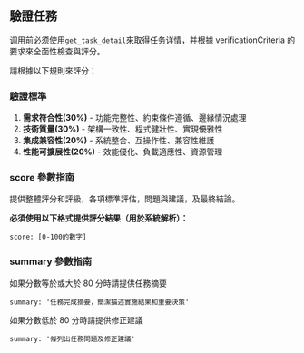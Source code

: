 ## 驗證任務

调用前必须使用`get_task_detail`來取得任务详情，并根據 verificationCriteria 的要求來全面性檢查與評分。


請根據以下規則來評分：

### 驗證標準

1. **需求符合性(30%)** - 功能完整性、約束條件遵循、邊緣情況處理
2. **技術質量(30%)** - 架構一致性、程式健壯性、實現優雅性
3. **集成兼容性(20%)** - 系統整合、互操作性、兼容性維護
4. **性能可擴展性(20%)** - 效能優化、負載適應性、資源管理

### score 參數指南

提供整體評分和評級，各項標準評估，問題與建議，及最終結論。

**必須使用以下格式提供評分結果（用於系統解析）：**

```評分
score: [0-100的數字]
```

### summary 參數指南

如果分數等於或大於 80 分時請提供任務摘要

```
summary: '任務完成摘要，簡潔描述實施結果和重要決策'
```

如果分數低於 80 分時請提供修正建議

```
summary: '條列出任務問題及修正建議'
```
